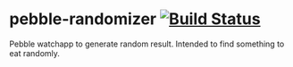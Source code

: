 # pebble-randomizer [![Build Status](https://travis-ci.org/pychen0918/pebble-randomizer.svg?branch=master)](https://travis-ci.org/pychen0918/pebble-randomizer)
Pebble watchapp to generate random result. Intended to find something to eat randomly.
